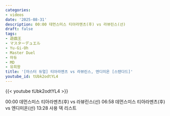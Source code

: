 ```yaml
---
categories:
- videos
date: '2025-08-31'
description: 00:00 데먼스미스 티아라멘츠(후) vs 라뷰린스(선)
draft: false
tags:
- 遊戯王
- マスターデュエル
- Yu-Gi-Oh
- Master Duel
- 마듀
- MD
- 유희왕
title: '[마스터 듀얼] 티아라멘츠 vs 라뷰린스, 엔디미온 [스탠다드]'
youtube_id: tUbk2odtYL4
---
```



{{< youtube tUbk2odtYL4 >}}

00:00 데먼스미스 티아라멘츠(후) vs 라뷰린스(선)
06:58 데먼스미스 티아라멘츠(후) vs 엔디미온(선)
13:28 사용 덱 리스트